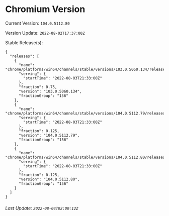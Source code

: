 # Chromium Version

Current Version: `104.0.5112.80`

Version Update: `2022-08-02T17:37:00Z`

Stable Release(s):
```
{
  "releases": [
    {
      "name": "chrome/platforms/win64/channels/stable/versions/103.0.5060.134/releases/1659562380",
      "serving": {
        "startTime": "2022-08-03T21:33:00Z"
      },
      "fraction": 0.75,
      "version": "103.0.5060.134",
      "fractionGroup": "156"
    },
    {
      "name": "chrome/platforms/win64/channels/stable/versions/104.0.5112.79/releases/1659562380",
      "serving": {
        "startTime": "2022-08-03T21:33:00Z"
      },
      "fraction": 0.125,
      "version": "104.0.5112.79",
      "fractionGroup": "156"
    },
    {
      "name": "chrome/platforms/win64/channels/stable/versions/104.0.5112.80/releases/1659562380",
      "serving": {
        "startTime": "2022-08-03T21:33:00Z"
      },
      "fraction": 0.125,
      "version": "104.0.5112.80",
      "fractionGroup": "156"
    }
  ]
}
```

###### Last Update: `2022-08-04T02:00:12Z`
